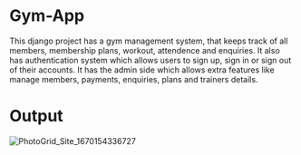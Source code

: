 # Gym-App
This django project has a gym management system, that keeps
track of all members, membership plans, workout, attendence
and enquiries.
It also has authentication system which allows users to sign up, sign in or sign out of their accounts.
It has the admin side which allows extra features like manage members, payments, enquiries, plans and trainers details. 

# Output
![PhotoGrid_Site_1670154336727](https://user-images.githubusercontent.com/110036963/205488696-8d5b60d2-56c0-4f93-8998-849a1c29fc38.jpg)
